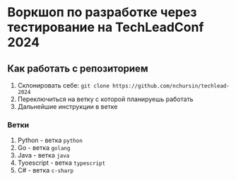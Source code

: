 # Воркшоп по разработке через тестирование на TechLeadConf 2024

## Как работать с репозиторием
1. Склонировать себе: `git clone https://github.com/nchursin/techlead-2024`
1. Переключиться на ветку с которой планируешь работать
1. Дальнейшие инструкции в ветке

### Ветки
1. Python - ветка `python`
1. Go - ветка `golang`
1. Java - ветка `java`
1. Tyoescript - ветка `typescript`
1. C# - ветка `c-sharp`
